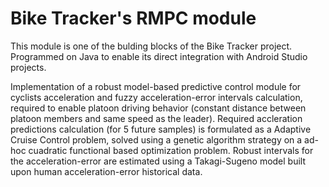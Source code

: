 # Bike Tracker's RMPC module

This module is one of the bulding blocks of the Bike Tracker project. Programmed on Java to enable its direct integration with Android Studio projects.<br />

Implementation of a robust model-based predictive control module for cyclists acceleration and fuzzy acceleration-error intervals calculation, required to enable platoon driving behavior (constant distance between platoon members and same speed as the leader).
Required accleration predictions calculation (for 5 future samples) is formulated as a Adaptive Cruise Control problem, solved using a genetic algorithm strategy on a ad-hoc cuadratic functional based optimization problem.
Robust intervals for the acceleration-error are estimated using a Takagi-Sugeno model built upon human acceleration-error historical data.

